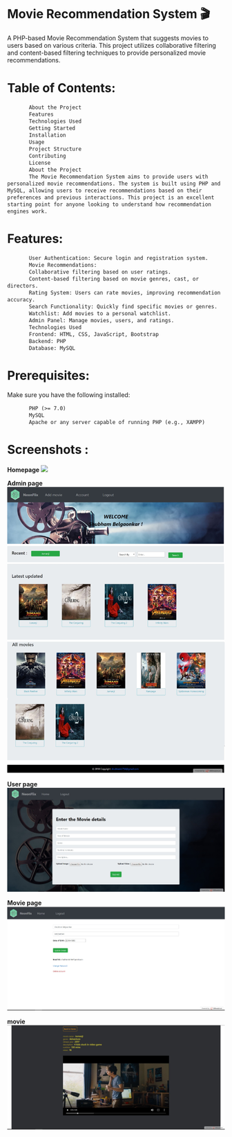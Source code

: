 # Movie Recommendation System 🎬
A PHP-based Movie Recommendation System that suggests movies to users based on various criteria. This project utilizes collaborative filtering and content-based filtering techniques to provide personalized movie recommendations.

# Table of Contents:
           About the Project
           Features
           Technologies Used
           Getting Started
           Installation
           Usage
           Project Structure
           Contributing
           License
           About the Project
           The Movie Recommendation System aims to provide users with personalized movie recommendations. The system is built using PHP and MySQL, allowing users to receive recommendations based on their preferences and previous interactions. This project is an excellent starting point for anyone looking to understand how recommendation engines work.

# Features:
           User Authentication: Secure login and registration system.
           Movie Recommendations:
           Collaborative filtering based on user ratings.
           Content-based filtering based on movie genres, cast, or directors.
           Rating System: Users can rate movies, improving recommendation accuracy.
           Search Functionality: Quickly find specific movies or genres.
           Watchlist: Add movies to a personal watchlist.
           Admin Panel: Manage movies, users, and ratings.
           Technologies Used
           Frontend: HTML, CSS, JavaScript, Bootstrap
           Backend: PHP
           Database: MySQL


# Prerequisites:
Make sure you have the following installed:

           PHP (>= 7.0)
           MySQL
           Apache or any server capable of running PHP (e.g., XAMPP)


# Screenshots :

**Homepage**
![](scrshots/1.png)

**Admin page**
![](scrshots/2.jpg)

**User page**
![](scrshots/3.jpg)

**Movie page**
![](scrshots/4.jpg)

**movie**
![](scrshots/5.jpg)
